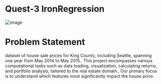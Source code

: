 # Quest-3 IronRegression
![image](https://github.com/Poojamotekar/Quest-3-ironregression/assets/66488693/29e66c59-59be-4e88-b262-d02c4f56fd28)
# Problem Statement
dataset of house sale prices for King County, including Seattle, spanning one year from May 2014 to May 2015..
This project encompasses various computational tasks such as data loading, visualization, calculating returns, and portfolio analysis, tailored to the real estate domain..
Our primary focus is to understand which features most significantly impact the house price.
